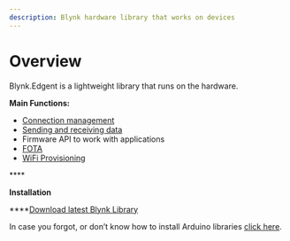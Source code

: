 ```yaml
---
description: Blynk hardware library that works on devices
---
```


# Overview

Blynk.Edgent is a lightweight library that runs on the hardware. 

**Main Functions:**

* [Connection management](api/connection-management.md)
* [Sending and receiving data](api/virtual-pins.md)
* Firmware API to work with applications
* [FOTA](../blynk-console/blynk.air/)
* [WiFi Provisioning ](../blynk.app/device-management/add-new-device.md)

\*\*\*\*

**Installation**

\*\*\*\*[Download latest Blynk Library](https://github.com/blynkkk/blynk-library/releases/tag/v1.0.0-beta.1)

In case you forgot, or don’t know how to install Arduino libraries [click here](http://www.arduino.cc/en/guide/libraries).

